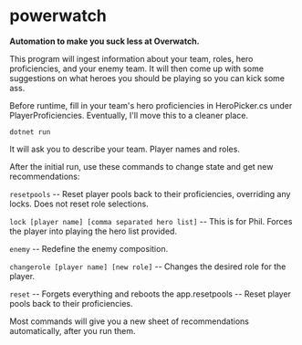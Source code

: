 # powerwatch

**Automation to make you suck less at Overwatch.**

This program will ingest information about your team, roles, hero proficiencies, and your enemy team. It will then come up with some suggestions on what heroes you should be playing so you can kick some ass.

Before runtime, fill in your team's hero proficiencies in HeroPicker.cs under PlayerProficiencies. Eventually, I'll move this to a cleaner place.

`dotnet run`

It will ask you to describe your team. Player names and roles.

After the initial run, use these commands to change state and get new recommendations:

`resetpools` -- Reset player pools back to their proficiencies, overriding any locks. Does not reset role selections.

`lock [player name] [comma separated hero list]` -- This is for Phil. Forces the player into playing the hero list provided.

`enemy` -- Redefine the enemy composition.

`changerole [player name] [new role]` -- Changes the desired role for the player.

`reset` -- Forgets everything and reboots the app.resetpools -- Reset player pools back to their proficiencies.

Most commands will give you a new sheet of recommendations automatically, after you run them.
